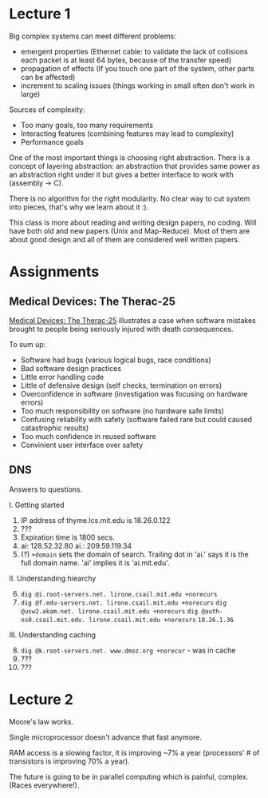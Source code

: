 Lecture 1
=========

Big complex systems can meet different problems:

- emergent properties (Ethernet cable: to validate the lack of collisions each
  packet is at least 64 bytes, because of the transfer speed)
- propagation of effects (If you touch one part of the system, other parts can
  be affected)
- increment to scaling issues (things working in small often don't work in large)

Sources of complexity:

- Too many goals, too many requirements
- Interacting features (combining features may lead to complexity)
- Performance goals

One of the most important things is choosing right abstraction. There is a
concept of layering abstraction: an abstraction that provides same power as an
abstraction right under it but gives a better interface to work with (assembly
-> C).

There is no algorithm for the right modularity. No clear way to cut system into
pieces, that's why we learn about it :).

This class is more about reading and writing design papers, no coding. Will have
both old and new papers (Unix and Map-Reduce). Most of them are about good
design and all of them are considered well written papers.


Assignments
===========

Medical Devices: The Therac-25
------------------------------

[Medical Devices: The Therac-25](http://web.mit.edu/6.033/www/papers/therac.pdf)
illustrates a case when software mistakes brought to people being seriously
injured with death consequences.

To sum up:

- Software had bugs (various logical bugs, race conditions)
- Bad software design practices
- Little error handling code
- Little of defensive design (self checks, termination on errors)
- Overconfidence in software (investigation was focusing on hardware errors)
- Too much responsibility on software (no hardware safe limits)
- Confusing reliability with safety (software failed rare but could caused
  catastrophic results)
- Too much confidence in reused software
- Convinient user interface over safety


DNS
---

Answers to questions.

I. Getting started

1. IP address of thyme.lcs.mit.edu is 18.26.0.122
2. ???
3. Expiration time is 1800 secs.
4. ai:  128.52.32.80
   ai.: 209.59.119.34
5. (?) `+domain` sets the domain of search. Trailing dot in 'ai.' says it is
   the full domain name. 'ai' implies it is 'ai.mit.edu'.

II. Understanding hiearchy

6. `dig @i.root-servers.net. lirone.csail.mit.edu +norecurs`
7. `dig @f.edu-servers.net. lirone.csail.mit.edu +norecurs`
   `dig @usw2.akam.net. lirone.csail.mit.edu +norecurs`
   `dig @auth-ns0.csail.mit.edu. lirone.csail.mit.edu +norecurs`
   `18.26.1.36`

III. Understanding caching

8. `dig @k.root-servers.net. www.dmoz.org +norecur` - was in cache
9. ???
10. ???


Lecture 2
=========

Moore's law works.

Single microprocessor doesn't advance that fast anymore.

RAM access is a slowing factor, it is improving ~7% a year (processors' # of transistors is improving 70% a year).

The future is going to be in parallel computing which is painful, complex. (Races everywhere!).

